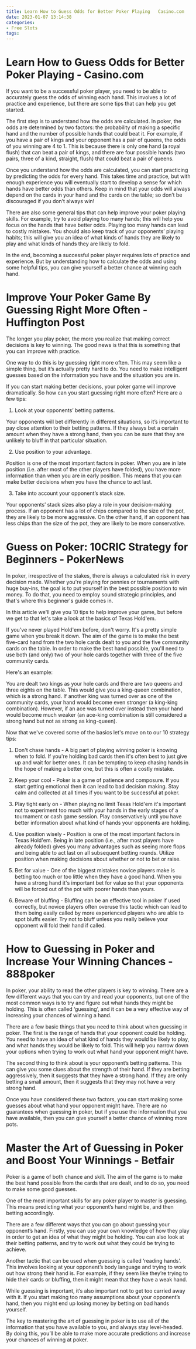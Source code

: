 ```yaml
---
title: Learn How to Guess Odds for Better Poker Playing   Casino.com
date: 2023-01-07 13:14:38
categories:
- Free Slots
tags:
---
```



#  Learn How to Guess Odds for Better Poker Playing - Casino.com

If you want to be a successful poker player, you need to be able to accurately guess the odds of winning each hand. This involves a lot of practice and experience, but there are some tips that can help you get started.

The first step is to understand how the odds are calculated. In poker, the odds are determined by two factors: the probability of making a specific hand and the number of possible hands that could beat it. For example, if you have a pair of kings and your opponent has a pair of queens, the odds of you winning are 4 to 1. This is because there is only one hand (a royal flush) that can beat a pair of kings, and there are four possible hands (two pairs, three of a kind, straight, flush) that could beat a pair of queens.

Once you understand how the odds are calculated, you can start practicing by predicting the odds for every hand. This takes time and practice, but with enough experience you will eventually start to develop a sense for which hands have better odds than others. Keep in mind that your odds will always depend on the cards in your hand and the cards on the table; so don’t be discouraged if you don’t always win!

There are also some general tips that can help improve your poker playing skills. For example, try to avoid playing too many hands; this will help you focus on the hands that have better odds. Playing too many hands can lead to costly mistakes. You should also keep track of your opponents’ playing habits; this will give you an idea of what kinds of hands they are likely to play and what kinds of hands they are likely to fold.

In the end, becoming a successful poker player requires lots of practice and experience. But by understanding how to calculate the odds and using some helpful tips, you can give yourself a better chance at winning each hand.

#  Improve Your Poker Game By Guessing Right More Often - Huffington Post

The longer you play poker, the more you realize that making correct decisions is key to winning. The good news is that this is something that you can improve with practice.

One way to do this is by guessing right more often. This may seem like a simple thing, but it’s actually pretty hard to do. You need to make intelligent guesses based on the information you have and the situation you are in.

If you can start making better decisions, your poker game will improve dramatically. So how can you start guessing right more often? Here are a few tips:

1) Look at your opponents’ betting patterns.

Your opponents will bet differently in different situations, so it’s important to pay close attention to their betting patterns. If they always bet a certain amount when they have a strong hand, then you can be sure that they are unlikely to bluff in that particular situation.

2) Use position to your advantage.

Position is one of the most important factors in poker. When you are in late position (i.e. after most of the other players have folded), you have more information than when you are in early position. This means that you can make better decisions when you have the chance to act last.

3) Take into account your opponent’s stack size.

Your opponents’ stack sizes also play a role in your decision-making process. If an opponent has a lot of chips compared to the size of the pot, they are likely to be more aggressive. On the other hand, if an opponent has less chips than the size of the pot, they are likely to be more conservative.

#  Guess on Poker: 10CRIC Strategy for Beginners - PokerNews

In poker, irrespective of the stakes, there is always a calculated risk in every decision made. Whether you're playing for pennies or tournaments with huge buy-ins, the goal is to put yourself in the best possible position to win money. To do that, you need to employ sound strategic principles, and that's where this beginner's guide comes in.

In this article we'll give you 10 tips to help improve your game, but before we get to that let's take a look at the basics of Texas Hold'em.

If you've never played Hold'em before, don't worry. It's a pretty simple game when you break it down. The aim of the game is to make the best five-card hand from the two hole cards dealt to you and the five community cards on the table. In order to make the best hand possible, you'll need to use both (and only) two of your hole cards together with three of the five community cards.

Here's an example:


You are dealt two kings as your hole cards and there are two queens and three eights on the table. This would give you a king-queen combination, which is a strong hand. If another king was turned over as one of the community cards, your hand would become even stronger (a king-king combination). However, if an ace was turned over instead then your hand would become much weaker (an ace-king combination is still considered a strong hand but not as strong as king-queen).

Now that we've covered some of the basics let's move on to our 10 strategy tips:
1) Don't chase hands - A big part of playing winning poker is knowing when to fold. If you're holding bad cards then it's often best to just give up and wait for better ones. It can be tempting to keep chasing hands in the hope of making a better one, but this is often a costly mistake.

2) Keep your cool - Poker is a game of patience and composure. If you start getting emotional then it can lead to bad decision making. Stay calm and collected at all times if you want to be successful at poker.

3) Play tight early on - When playing no limit Texas Hold'em it's important not to experiment too much with your hands in the early stages of a tournament or cash game session. Play conservatively until you have better information about what kind of hands your opponents are holding.

4) Use position wisely - Position is one of the most important factors in Texas Hold'em. Being in late position (i.e., after most players have already folded) gives you many advantages such as seeing more flops and being able to act last on all subsequent betting rounds. Utilize position when making decisions about whether or not to bet or raise.

5) Bet for value - One of the biggest mistakes novice players make is betting too much or too little when they have a good hand. When you have a strong hand it's important bet for value so that your opponents will be forced out of the pot with poorer hands than yours.

6) Beware of bluffing - Bluffing can be an effective tool in poker if used correctly, but novice players often overuse this tactic which can lead to them being easily called by more experienced players who are able to spot bluffs easier. Try not to bluff unless you really believe your opponent will fold their hand if called.

#  How to Guessing in Poker and Increase Your Winning Chances - 888poker 

In poker, your ability to read the other players is key to winning. 
There are a few different ways that you can try and read your opponents, but one of the most common ways is to try and figure out what hands they might be holding.
This is often called ‘guessing’, and it can be a very effective way of increasing your chances of winning a hand.

There are a few basic things that you need to think about when guessing in poker. The first is the range of hands that your opponent could be holding. You need to have an idea of what kind of hands they would be likely to play, and what hands they would be likely to fold. This will help you narrow down your options when trying to work out what hand your opponent might have.

The second thing to think about is your opponent’s betting patterns. This can give you some clues about the strength of their hand. If they are betting aggressively, then it suggests that they have a strong hand. If they are only betting a small amount, then it suggests that they may not have a very strong hand.

Once you have considered these two factors, you can start making some guesses about what hand your opponent might have. There are no guarantees when guessing in poker, but if you use the information that you have available, then you can give yourself a better chance of winning more pots.

#  Master the Art of Guessing in Poker and Boost Your Winnings - Betfair

Poker is a game of both chance and skill. The aim of the game is to make the best hand possible from the cards that are dealt, and to do so, you need to make some good guesses.

One of the most important skills for any poker player to master is guessing. This means predicting what your opponent’s hand might be, and then betting accordingly.

There are a few different ways that you can go about guessing your opponent’s hand. Firstly, you can use your own knowledge of how they play in order to get an idea of what they might be holding. You can also look at their betting patterns, and try to work out what they could be trying to achieve.

Another tactic that can be used when guessing is called ‘reading hands’. This involves looking at your opponent’s body language and trying to work out how strong their hand is. For example, if they seem like they’re trying to hide their cards or bluffing, then it might mean that they have a weak hand.

While guessing is important, it’s also important not to get too carried away with it. If you start making too many assumptions about your opponent’s hand, then you might end up losing money by betting on bad hands yourself.

The key to mastering the art of guessing in poker is to use all of the information that you have available to you, and always stay level-headed. By doing this, you’ll be able to make more accurate predictions and increase your chances of winning at poker.